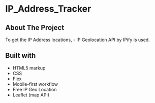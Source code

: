 # IP_Address_Tracker

## About The Project

To get the IP Address locations, - IP Geolocation API by IPify is used. 

## Built with 

- HTML5 markup
- CSS 
- Flex
- Mobile-first workflow
- Free IP Geo Location
- Leaflet (map API)

